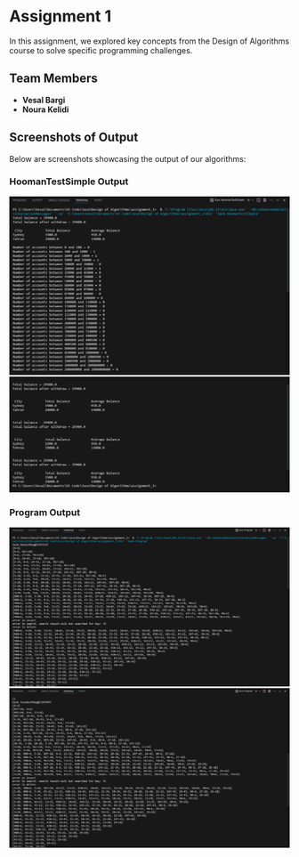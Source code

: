 # Assignment 1
In this assignment, we explored key concepts from the Design of Algorithms course to solve specific programming challenges.

## Team Members
- **Vesal Bargi**
- **Noura Kelidi**

## Screenshots of Output
Below are screenshots showcasing the output of our algorithms:

### HoomanTestSimple Output
![HoomanTestSimple](HoomanTestSimple.png)
![HoomanTestSimple2](HoomanTestSimple2.png)

### Program Output
![Program](Program.png)
![Program2](Program2.png)
